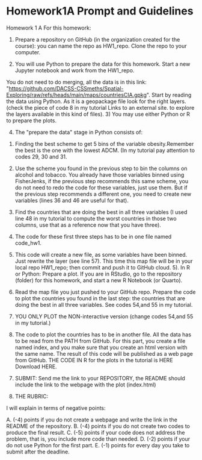 # Homework1A Prompt and Guidelines
Homework 1 A
For this homework:

1) Prepare a repository on GitHub (in the organization created for the course): you can name the repo as HW1_repo. Clone the repo to your computer.

2) You will use Python to prepare the data for this homework. Start a new Jupyter notebook  and work from the  HW1_repo.

You do not need to do merging, all the data is in this link: "https://github.com/DACSS-CSSmeths/Spatial-Exploring/raw/refs/heads/main/maps/countriesCIA.gpkg". 
Start by reading the data using  Python. As it is a geopackage file look for the right layers. (check the piece of code 8 in my tutorial Links to an external site. to explore the layers available in this kind of files). 
3) You may use either Python or R to prepare the plots. 

4)  The "prepare the data" stage in Python consists of:

1. Finding the best scheme to get 5 bins of the variable obesity.Remember the best is the one with the lowest ADCM. (In my tutorial pay attention to codes 29, 30 and 31.
2. Use the scheme you found in the previous step to bin the  columns on alcohol and tobacco. You already have those variables binned using FisherJenks, if the previous step recommends this same scheme, you do not need to redo the code for these variables, just use them. But if the previous step recommends a different one, you need to create new variables (lines 36 and 46 are useful for that).
3. Find the countries that are doing the best in all three variables (I used line 48 in my tutorial to compute the worst countries in those two columns, use that as a reference now that you have three).
4. The code for these first three steps has to be in one file named code_hw1.
5. This code will create a new file, as some variables have been binned. Just rewrite the layer (see line 57). This time this map file will be in your local repo HW1_repo; then commit and push it to GitHub cloud.
5). In R or Python: Prepare a plot. If you are in RStudio, go to the repository (folder) for this homework, and start a new R Notebook (or Quarto).

1. Read the map file you just pushed to your GitHub repo. Prepare the code to plot the countries you found in the last step: the countries that are doing the best in all three variables. See codes 54,and  55 in my tutorial.
2. YOU ONLY PLOT the NON-interactive version (change codes 54,and  55 in my tutorial.)
3. The code to plot the countries has to be in another file. All the data has to be read from the PATH from GitHub. For this part, you create a file named index, and you make sure that you create an html version with the same name. The result of this code will be published as a web page from GitHub.
THE CODE IN R for the plots in the tutorial is HERE Download HERE.
7) SUBMIT: Send me the link to your REPOSITORY, the README should include the link to the webpage with the plot (index.html)

8) THE RUBRIC:

I will explain in terms of negative points:

A. (-4) points if you do not create a webpage and write the link in the README of the repository.
B. (-4) points if you do not create two codes to produce the final result.
C. (-5) points if your code does not address the problem, that is, you include more code than needed.
D. (-2) points if your do not use Python for the first part.
E. (-1) points for every day you take to submit after the deadline.
